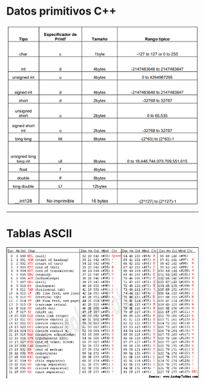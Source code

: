 # Datos primitivos C++
<img src="https://github.com/Mr-TechX/ITSUR_Codes/blob/main/Herramientas/files/dp.png">

---

# Tablas ASCII
<img src="https://github.com/Mr-TechX/ITSUR_Codes/blob/main/Herramientas/files/at1.png">
<img src="">
